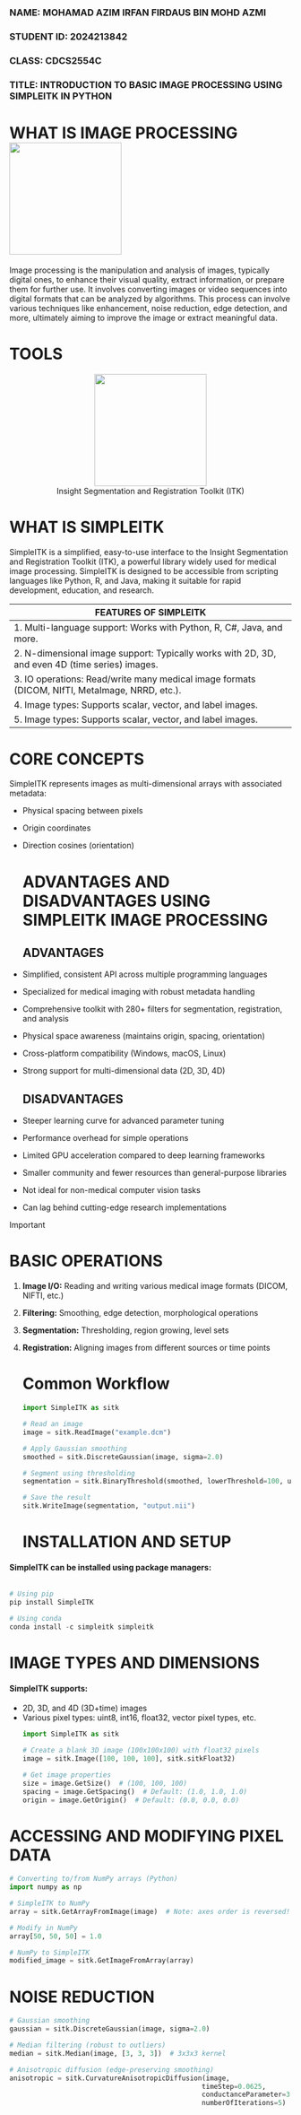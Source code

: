 ### **NAME: MOHAMAD AZIM IRFAN FIRDAUS BIN MOHD AZMI**
### **STUDENT ID: 2024213842**
### **CLASS: CDCS2554C**
### **TITLE: INTRODUCTION TO BASIC IMAGE PROCESSING USING SIMPLEITK IN PYTHON** 

# **WHAT IS IMAGE PROCESSING** <img align="center" width="200" height="200" src="https://github.com/azimirfan/IMAGE/blob/a934caedeaef9f11372b734f2e95edf55b2c0510/art%20geometry%20GIF%20by%20Michel%20Poisson.gif">
Image processing is the manipulation and analysis of images, typically digital ones, to enhance their visual quality, extract information, or prepare them for further use. It involves converting images or video sequences into digital formats that can be analyzed by algorithms. This process can involve various techniques like enhancement, noise reduction, edge detection, and more, ultimately aiming to improve the image or extract meaningful data. 

# **TOOLS**
<div align="center">
<img align="center" width="200" height="200" src="https://github.com/azimirfan/IMAGE/blob/72fec3e54d5fd5b2f9edb60f3e30d14d3c0402aa/SimpleITK-removebg-preview.png">
   
</div>
               <div align="center"> Insight Segmentation and Registration Toolkit (ITK) </div>                        

# WHAT IS SIMPLEITK 
SimpleITK is a simplified, easy-to-use interface to the Insight Segmentation and Registration Toolkit (ITK), a powerful library widely used for medical image processing. SimpleITK is designed to be accessible from scripting languages like Python, R, and Java, making it suitable for rapid development, education, and research.

| **FEATURES OF SIMPLEITK** |
|---------------------------|
|1. Multi-language support: Works with Python, R, C#, Java, and more.|  
|2. N-dimensional image support: Typically works with 2D, 3D, and even 4D (time series) images.|
|3. IO operations: Read/write many medical image formats (DICOM, NIfTI, MetaImage, NRRD, etc.).|
|4. Image types: Supports scalar, vector, and label images.|
|5. Image types: Supports scalar, vector, and label images.|

# **CORE CONCEPTS**
SimpleITK represents images as multi-dimensional arrays with associated metadata:

* Physical spacing between pixels
* Origin coordinates
* Direction cosines (orientation)

  # ADVANTAGES AND DISADVANTAGES USING SIMPLEITK IMAGE PROCESSING
  ## ADVANTAGES
 * Simplified, consistent API across multiple programming languages
 * Specialized for medical imaging with robust metadata handling
 * Comprehensive toolkit with 280+ filters for segmentation, registration, and analysis
 * Physical space awareness (maintains origin, spacing, orientation)
 * Cross-platform compatibility (Windows, macOS, Linux)
 * Strong support for multi-dimensional data (2D, 3D, 4D)

   ## DISADVANTAGES
 *  Steeper learning curve for advanced parameter tuning
 *  Performance overhead for simple operations
 * Limited GPU acceleration compared to deep learning frameworks
 *  Smaller community and fewer resources than general-purpose libraries
 *  Not ideal for non-medical computer vision tasks
 *  Can lag behind cutting-edge research implementations


> [!IMPORTANT]
> # BASIC OPERATIONS 
1. **Image I/O:** Reading and writing various medical image formats (DICOM, NIFTI, etc.)
2. **Filtering:** Smoothing, edge detection, morphological operations
3. **Segmentation:** Thresholding, region growing, level sets
4. **Registration:** Aligning images from different sources or time points

   # Common Workflow
   ``` python
   import SimpleITK as sitk
   
   # Read an image
   image = sitk.ReadImage("example.dcm")

   # Apply Gaussian smoothing
   smoothed = sitk.DiscreteGaussian(image, sigma=2.0)

   # Segment using thresholding
   segmentation = sitk.BinaryThreshold(smoothed, lowerThreshold=100, upperThreshold=200)

   # Save the result
   sitk.WriteImage(segmentation, "output.nii")
   ```

   # INSTALLATION AND SETUP
  #### SimpleITK can be installed using package managers:

``` PYTHON

# Using pip
pip install SimpleITK

# Using conda
conda install -c simpleitk simpleitk
```
  # IMAGE TYPES AND DIMENSIONS 
  #### SimpleITK supports:
  * 2D, 3D, and 4D (3D+time) images
  * Various pixel types: uint8, int16, float32, vector pixel types, etc.
    ``` python
    import SimpleITK as sitk
    
    # Create a blank 3D image (100x100x100) with float32 pixels
    image = sitk.Image([100, 100, 100], sitk.sitkFloat32)
    
    # Get image properties
    size = image.GetSize()  # (100, 100, 100)
    spacing = image.GetSpacing()  # Default: (1.0, 1.0, 1.0)
    origin = image.GetOrigin()  # Default: (0.0, 0.0, 0.0)
    ```
 # ACCESSING AND MODIFYING PIXEL DATA

 ``` python
# Converting to/from NumPy arrays (Python)
import numpy as np

# SimpleITK to NumPy
array = sitk.GetArrayFromImage(image)  # Note: axes order is reversed!

# Modify in NumPy
array[50, 50, 50] = 1.0

# NumPy to SimpleITK
modified_image = sitk.GetImageFromArray(array)

```

# NOISE REDUCTION
``` python
# Gaussian smoothing
gaussian = sitk.DiscreteGaussian(image, sigma=2.0)

# Median filtering (robust to outliers)
median = sitk.Median(image, [3, 3, 3])  # 3x3x3 kernel

# Anisotropic diffusion (edge-preserving smoothing)
anisotropic = sitk.CurvatureAnisotropicDiffusion(image, 
                                                timeStep=0.0625,
                                                conductanceParameter=3.0,
                                                numberOfIterations=5)

```
